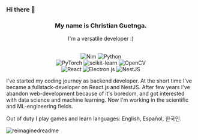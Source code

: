 ### Hi there 👋

<div align="center">
  <h3>My name is Christian Guetnga.</h3>
  I'm a versatile developer :)<br/>
  
  <br/>
  
  ![Nim](https://img.shields.io/badge/nim-%23FFE953.svg?style=for-the-badge&logo=nim&logoColor=white)
  ![Python](https://img.shields.io/badge/python-3670A0?style=for-the-badge&logo=python&logoColor=ffdd54)
  <br/>
  ![PyTorch](https://img.shields.io/badge/PyTorch-%23EE4C2C.svg?style=for-the-badge&logo=PyTorch&logoColor=white)
  ![scikit-learn](https://img.shields.io/badge/scikit--learn-%23F7931E.svg?style=for-the-badge&logo=scikit-learn&logoColor=white)
  ![OpenCV](https://img.shields.io/badge/opencv-%23white.svg?style=for-the-badge&logo=opencv&logoColor=white)
  <br />
  ![React](https://img.shields.io/badge/react-%2320232a.svg?style=for-the-badge&logo=react&logoColor=%2361DAFB)
  ![Electron.js](https://img.shields.io/badge/Electron-191970?style=for-the-badge&logo=Electron&logoColor=white)
  ![NestJS](https://img.shields.io/badge/nestjs-%23E0234E.svg?style=for-the-badge&logo=nestjs&logoColor=white)
</div>

I've started my coding journey as backend developer. At the short time I've became a fullstack-developer on React.js and NestJS. After few years I've abandon web-development because of it's boredom, and got interested with data science and machine learning. Now I'm working in the scientific and ML-engineering fields.

Out of duty I play games and learn languages: English, Español, 한국인.

<img src="https://myreadme.vercel.app/api/embed/lsdrfrx?panels=userstatistics,toprepositories,toplanguages,commitgraph" alt="reimaginedreadme" />

